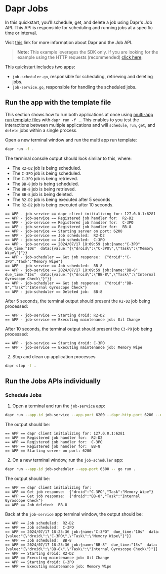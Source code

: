 # Dapr Jobs

In this quickstart, you'll schedule, get, and delete a job using Dapr's Job API. This API is responsible for scheduling and running jobs at a specific time or interval.

Visit [this](https://v1-14.docs.dapr.io/developing-applications/building-blocks/jobs/) link for more information about Dapr and the Job API.

> **Note:** This example leverages the SDK only.  If you are looking for the example using the HTTP requests (recommended) [click here](../http/).

This quickstart includes two apps:

- `job-scheduler.go`, responsible for scheduling, retrieving and deleting jobs.
- `job-service.go`, responsible for handling the scheduled jobs.

## Run the app with the template file

This section shows how to run both applications at once using [multi-app run template files](https://docs.dapr.io/developing-applications/local-development/multi-app-dapr-run/multi-app-overview/) with `dapr run -f .`.  This enables to you test the interactions between multiple applications and will `schedule`, `run`, `get`, and `delete` jobs within a single process.

Open a new terminal window and run the multi app run template:

<!-- STEP
name: Run multi app run template
expected_stdout_lines:
  - '== APP - job-service == Registered job handler for:  R2-D2'
  - '== APP - job-service == Registered job handler for:  C-3PO'
  - '== APP - job-service == Registered job handler for:  BB-8'
  - '== APP - job-service == Job scheduled:  R2-D2'
  - '== APP - job-service == Job scheduled:  C-3PO'
  - '== APP - job-scheduler == Get job response:  {"droid":"C-3PO","Task":"Memory Wipe"}'
  - '== APP - job-service == Job scheduled:  BB-8'
  - '== APP - job-scheduler == Get job response:  {"droid":"BB-8","Task":"Internal Gyroscope Check"}'
  - '== APP - job-scheduler == Job deleted:  BB-8'
  - '== APP - job-service == Starting droid: R2-D2'
  - '== APP - job-service == Executing maintenance job: Oil Change'
  - '== APP - job-service == Starting droid: C-3PO'
  - '== APP - job-service == Executing maintenance job: Memory Wipe'
expected_stderr_lines:
output_match_mode: substring
match_order: none
background: true
sleep: 60
timeout_seconds: 120
-->

```bash
dapr run -f .
```

The terminal console output should look similar to this, where:

- The `R2-D2` job is being scheduled.
- The `C-3PO` job is being scheduled.
- The `C-3PO` job is being retrieved.
- The `BB-8` job is being scheduled.
- The `BB-8` job is being retrieved.
- The `BB-8` job is being deleted.
- The `R2-D2` job is being executed after 5 seconds.
- The `R2-D2` job is being executed after 10 seconds.


```text
== APP - job-service == dapr client initializing for: 127.0.0.1:6281
== APP - job-service == Registered job handler for:  R2-D2
== APP - job-service == Registered job handler for:  C-3PO
== APP - job-service == Registered job handler for:  BB-8
== APP - job-service == Starting server on port: 6200
== APP - job-service == Job scheduled:  R2-D2
== APP - job-service == Job scheduled:  C-3PO
== APP - job-service == 2024/07/17 18:09:59 job:{name:"C-3PO"  due_time:"10s"  data:{value:"{\"droid\":\"C-3PO\",\"Task\":\"Memory Wipe\"}"}}
== APP - job-scheduler == Get job response:  {"droid":"C-3PO","Task":"Memory Wipe"}
== APP - job-service == Job scheduled:  BB-8
== APP - job-service == 2024/07/17 18:09:59 job:{name:"BB-8"  due_time:"15s"  data:{value:"{\"droid\":\"BB-8\",\"Task\":\"Internal Gyroscope Check\"}"}}
== APP - job-scheduler == Get job response:  {"droid":"BB-8","Task":"Internal Gyroscope Check"}
== APP - job-scheduler == Deleted job:  BB-8
```

After 5 seconds, the terminal output should present the `R2-D2` job being processed:

```text
== APP - job-service == Starting droid: R2-D2
== APP - job-service == Executing maintenance job: Oil Change
```

After 10 seconds, the terminal output should present the `C3-PO` job being processed:

```text
== APP - job-service == Starting droid: C-3PO
== APP - job-service == Executing maintenance job: Memory Wipe
```

2. Stop and clean up application processes

```bash
dapr stop -f .
```

<!-- END_STEP -->

## Run the Jobs APIs individually

### Schedule Jobs

1. Open a terminal and run the `job-service` app:

```bash
dapr run --app-id job-service --app-port 6200 --dapr-http-port 6280 --dapr-grpc-port 6281 --app-protocol grpc -- go run .
```

The output should be:

```text
== APP == dapr client initializing for: 127.0.0.1:6281
== APP == Registered job handler for:  R2-D2
== APP == Registered job handler for:  C-3PO
== APP == Registered job handler for:  BB-8
== APP == Starting server on port: 6200
```

2. On a new terminal window, run the `job-scheduler` app:

```bash
dapr run --app-id job-scheduler --app-port 6300 -- go run .
```

The output should be:

```text
== APP == dapr client initializing for: 
== APP == Get job response:  {"droid":"C-3PO","Task":"Memory Wipe"}
== APP == Get job response:  {"droid":"BB-8","Task":"Internal Gyroscope Check"}
== APP == Job deleted:  BB-8
```

Back at the `job-service` app terminal window, the output should be:

```text
== APP == Job scheduled:  R2-D2
== APP == Job scheduled:  C-3PO
== APP == 2024/07/17 18:25:36 job:{name:"C-3PO"  due_time:"10s"  data:{value:"{\"droid\":\"C-3PO\",\"Task\":\"Memory Wipe\"}"}}
== APP == Job scheduled:  BB-8
== APP == 2024/07/17 18:25:36 job:{name:"BB-8"  due_time:"15s"  data:{value:"{\"droid\":\"BB-8\",\"Task\":\"Internal Gyroscope Check\"}"}}
== APP == Starting droid: R2-D2
== APP == Executing maintenance job: Oil Change
== APP == Starting droid: C-3PO
== APP == Executing maintenance job: Memory Wipe
```

